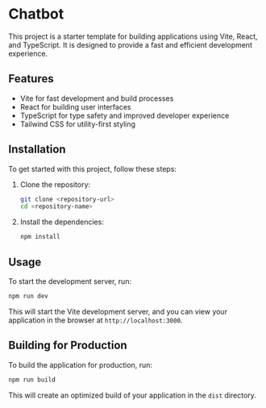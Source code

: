 # Chatbot

This project is a starter template for building applications using Vite, React, and TypeScript. It is designed to provide a fast and efficient development experience.

## Features

- Vite for fast development and build processes
- React for building user interfaces
- TypeScript for type safety and improved developer experience
- Tailwind CSS for utility-first styling

## Installation

To get started with this project, follow these steps:

1. Clone the repository:
   ```bash
   git clone <repository-url>
   cd <repository-name>
   ```

2. Install the dependencies:
   ```bash
   npm install
   ```

## Usage

To start the development server, run:
```bash
npm run dev
```

This will start the Vite development server, and you can view your application in the browser at `http://localhost:3000`.

## Building for Production

To build the application for production, run:
```bash
npm run build
```

This will create an optimized build of your application in the `dist` directory.


